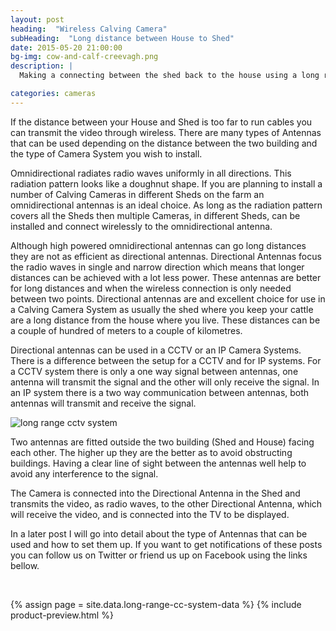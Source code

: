```yaml
---
layout: post
heading:  "Wireless Calving Camera"
subHeading:  "Long distance between House to Shed"
date: 2015-05-20 21:00:00
bg-img: cow-and-calf-creevagh.png
description: |
  Making a connecting between the shed back to the house using a long range wireless connection. This post dicusses the difference between omidirectional and directional antennas transmitting analog CCTV or digital Wi-fi signals.

categories: cameras
---
```



If the distance between your House and Shed is too far to run cables you can transmit the video through wireless. There are many types of Antennas that can be used depending on the distance between the two building and the type of Camera System you wish to install.

Omnidirectional radiates radio waves uniformly in all directions. This radiation pattern looks like a doughnut shape. If you are planning to install a number of Calving Cameras in different Sheds on the farm an omnidirectional antennas is an ideal choice. As long as the radiation pattern covers all the Sheds then multiple Cameras, in different Sheds, can be installed and connect wirelessly to the omnidirectional antenna.

Although high powered omnidirectional antennas can go long distances they are not as efficient as directional antennas. Directional Antennas focus the radio waves in single and narrow direction which means that longer distances can be achieved with a lot less power. These antennas are better for long distances and when the wireless connection is only needed between two points.
Directional antennas are and excellent choice for use in a Calving Camera System as usually the shed where you keep your cattle are a long distance from the house where you live. These distances can be a couple of hundred of meters to a couple of kilometres.

Directional antennas can be used in a CCTV or an IP Camera Systems. There is a difference between the setup for a CCTV and for IP systems. For a CCTV system there is only a one way signal between antennas, one antenna will transmit the signal and the other will only receive the signal. In an IP system there is a two way communication between antennas, both antennas will transmit and receive the signal.

<img src="{{site.baseurl}}/img/long-range-cctv.png" alt="long range cctv system">

Two antennas are fitted outside the two building (Shed and House) facing each other. The higher up they are the better as to avoid obstructing buildings. Having a clear line of sight between the antennas well help to avoid any interference to the signal.

The Camera is connected into the Directional Antenna in the Shed and transmits the video, as radio waves, to the other Directional Antenna, which will receive the video, and is connected into the TV to be displayed.


In a later post I will go into detail about the type of Antennas that can be used and how to set them up. If you want to get notifications of these posts you can follow us on Twitter or friend us up on Facebook using the links bellow.

<br>
<div class="fb-like" data-href="{{ page.url | prepend: site.url }}" data-layout="standard" data-action="like" data-show-faces="true" data-share="true"></div>

{% assign page = site.data.long-range-cc-system-data %}
{% include product-preview.html %}
